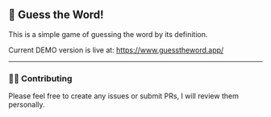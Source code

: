 ## 📖 Guess the Word!

This is a simple game of guessing the word by its definition.

Current DEMO version is live at: https://www.guesstheword.app/
___
### 💁‍♂️ Contributing

Please feel free to create any issues or submit PRs, I will review them personally.


